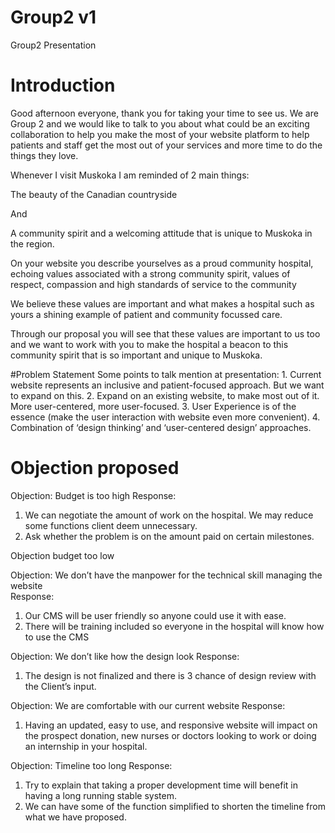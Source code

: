 # Group2 v1
Group2 Presentation

# Introduction

Good afternoon everyone, thank you for taking your time to see us. We are Group 2 and we would like to talk to you about what could be an exciting collaboration to help you make the most of your website platform to help patients and staff get the most out of your services and more time to do the things they love.

Whenever I visit Muskoka I am reminded of 2 main things:

The beauty of the Canadian countryside

And

A community spirit and a welcoming attitude that is unique to Muskoka in the region.

On your website you describe yourselves as a proud community hospital, echoing values associated with a strong community spirit, values of respect, compassion and high standards of service to the community

We believe these values are important and what makes a hospital such as yours a shining example of patient and community focussed care.

Through our proposal you will see that these values are important to us too and we want to work with you to make the hospital a beacon to this community spirit that is so important and unique to Muskoka.  

#Problem Statement
Some points to talk mention at presentation:
	1. Current website represents an inclusive and patient-focused approach. But we want to expand on this.
	2. Expand on an existing website, to make most out of it. More user-centered, more user-focused.
	3. User Experience is of the essence (make the user interaction with website even more convenient).
	4. Combination of ‘design thinking’ and ‘user-centered design’ approaches.

# Objection proposed

Objection: Budget is too high
Response:
1.	 We can negotiate the amount of work on the hospital. We may reduce some functions client deem unnecessary.
2.	Ask whether the problem is on the amount paid on certain milestones.

Objection budget too low

Objection: We don’t have the manpower for the technical skill managing the website  
Response:
1.	Our CMS will be user friendly so anyone could use it with ease.
2.	There will be training included so everyone in the hospital will know how to use the CMS

Objection: We don’t like how the design look
Response:
1.	The design is not finalized and there is 3 chance of design review with the Client’s input.
	
Objection: We are comfortable with our current website
Response:
1.	Having an updated, easy to use, and responsive website will impact on the prospect donation, new nurses or doctors looking to work or doing an internship in your hospital.

Objection:  Timeline too long
Response:
1.	Try to explain that taking a proper development time will benefit in having a long running stable system.
2.	We can have some of the function simplified to shorten the timeline from what we have proposed.

